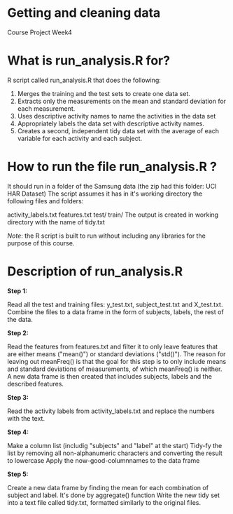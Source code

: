 # Getting and cleaning data
  Course Project Week4
  
# What is run_analysis.R for?

 R script called run_analysis.R that does the following:
1. Merges the training and the test sets to create one data set.
2. Extracts only the measurements on the mean and standard deviation for each measurement.
3. Uses descriptive activity names to name the activities in the data set 
4. Appropriately labels the data set with descriptive activity names.
5. Creates a second, independent tidy data set with the average of each variable for each activity and each subject.

# How to run the file run_analysis.R ?

 It should run in a folder of the Samsung data (the zip had this folder: UCI HAR Dataset) The script assumes it has in it's working directory the following files and folders:

activity_labels.txt
features.txt
test/
train/
The output is created in working directory with the name of tidy.txt

 *Note*: the R script is built to run without including any libraries for the purpose of this course.
 
# Description of run_analysis.R 

**Step 1:**

Read all the test and training files: y_test.txt, subject_test.txt and X_test.txt.
Combine the files to a data frame in the form of subjects, labels, the rest of the data.

**Step 2:**

Read the features from features.txt and filter it to only leave features that are either means ("mean()") or standard deviations ("std()"). The reason for leaving out meanFreq() is that the goal for this step is to only include means and standard deviations of measurements, of which meanFreq() is neither.
A new data frame is then created that includes subjects, labels and the described features.

**Step 3:**

Read the activity labels from activity_labels.txt and replace the numbers with the text.

**Step 4:**

Make a column list (includig "subjects" and "label" at the start)
Tidy-fy the list by removing all non-alphanumeric characters and converting the result to lowercase
Apply the now-good-columnnames to the data frame

**Step 5:**

Create a new data frame by finding the mean for each combination of subject and label. It's done by aggregate() function
Write the new tidy set into a text file called tidy.txt, formatted similarly to the original files.
